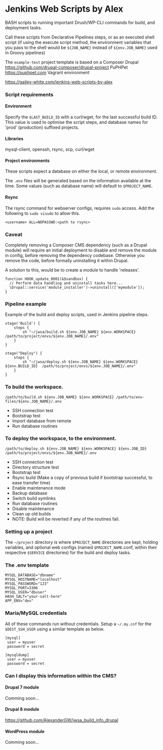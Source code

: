 # Jenkins Web Scripts by Alex

BASH scripts to running important Drush/WP-CLI commands for build, and deployment tasks.

Call these scripts from Declarative Pipelines steps, or as an executed shell script (if using the execute script method, the environment variables that you pass to the shell would be `${JOB_NAME}` instead of `${env.JOB_NAME}` used in Groovy pipelines)

The `example-test` project template is based on a Composer Drupal <https://github.com/drupal-composer/drupal-project> PuPHPet <https://puphpet.com> Vagrant environment

<https://gailey-white.com/jenkins-web-scripts-by-alex>

### Script requirements

#### Environment

Specify the `$LAST_BUILD_ID` with a curl/wget, for the last successful build ID. This value is used to optimise the script steps, and database names for 'prod' (production) suffixed projects.

#### Libraries

mysql-client, openssh, rsync, scp, curl/wget

#### Project environments
These scripts expect a database on either the local, or remote environment.

The `.env` files will be generated based on the information available at the time. Some values (such as database name) will default  to `$PROJECT_NAME`.

#### Rsync
The rsync command for webserver configs, requires `sudo` access. Add the following to `sudo visudo` to allow this.

```
<username> ALL=NOPASSWD:<path to rsync>
```

### Caveat
Completely removing a Composer CMS dependency (such as a Drupal module) will require an initial deployment 
to disable and remove the module in config, before removing the dependency codebase. Otherwise you remove the code, before formally uninstalling it within Drupal.

A solution to this, would be to create a module to handle 'releases'.

```
function HOOK_update_8001(&$sandbox) {
  // Perform data handling and uninstall tasks here...
  \Drupal::service('module_installer')->uninstall(['mymodule']);
}
```

### Pipeline example
Example of the build and deploy scripts, used in Jenkins pipeline steps.

```
stage('Build') {
	steps {
		sh "~/jwsa/build.sh ${env.JOB_NAME} ${env.WORKSPACE} /path/to/project/envs/${env.JOB_NAME}/.env"
	}
}

stage("Deploy") {
	steps {
		sh "~/jwsa/deploy.sh ${env.JOB_NAME} ${env.WORKSPACE} ${env.BUILD_ID}  /path/to/project/envs/${env.JOB_NAME}/.env"
	}
}
```

### To build the workspace.

`/path/to/build.sh ${env.JOB_NAME} ${env.WORKSPACE} /path/to/env-files/${env.JOB_NAME}/.env`

- SSH connection test
- Bootstrap test
- Import database from remote
- Run database routines

### To deploy the workspace, to the environment.

`/path/to/deploy.sh ${env.JOB_NAME} ${env.WORKSPACE} ${env.JOB_ID}  /path/to/project/envs/${env.JOB_NAME}/.env`

- SSH connection test
- Directory structure test
- Bootstrap test
- Rsync build (Make a copy of previous build if bootstrap successful, to ease transfer time)
- Enable maintenance mode
- Backup database
- Switch build symlinks
- Run database routines
- Disable maintenance
- Clean up old builds
- NOTE: Build will be reverted if any of the routines fail.

### Setting up a project

The `~/project` directory is where `$PROJECT_NAME` directories are kept, holding variables, and optional web configs (named `$PROJECT_NAME`.conf, within their respective `$SERVICE` directories) for the build and deploy tasks.

### The .env template

```
MYSQL_DATABASE="dbname"
MYSQL_HOSTNAME="localhost"
MYSQL_PASSWORD="123"
MYSQL_PORT=3306
MYSQL_USER="dbuser"
HASH_SALT="your-salt-here"
APP_ENV="dev"
```

### Maria/MySQL credentials

All of these commands run without credentials. Setup a `~/.my.cnf` for the `$DEST_SSH_USER` using a similar template as below.

```
[mysql]
 user = myuser
 password = secret
 
[mysqldump]
 user = myuser
 password = secret
```

### Can I display this information within the CMS?

#### Drupal 7 module
Comming soon...

#### Drupal 8 module
<https://github.com/AlexanderGW/jwsa_build_info_drupal>

#### WordPress module
Comming soon...